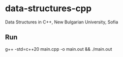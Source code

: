 # data-structures-cpp
Data Structures in C++, New Bulgarian University, Sofia

## Run
g++ -std=c++20 main.cpp -o main.out && ./main.out